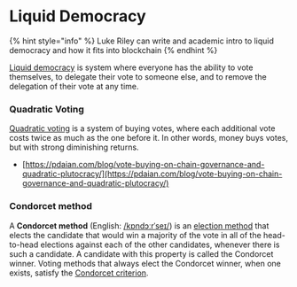 # Liquid Democracy

{% hint style="info" %}
Luke Riley can write and academic intro to liquid democracy and how it fits into blockchain
{% endhint %}

[Liquid democracy](https://en.wikipedia.org/wiki/Delegative_democracy) is system where everyone has the ability to vote themselves, to delegate their vote to someone else, and to remove the delegation of their vote at any time.

### Quadratic Voting

[Quadratic voting](http://ericposner.com/quadratic-voting/) is a system of buying votes, where each additional vote costs twice as much as the one before it. In other words, money buys votes, but with strong diminishing returns. 

* [https://pdaian.com/blog/vote-buying-on-chain-governance-and-quadratic-plutocracy/](https://pdaian.com/blog/vote-buying-on-chain-governance-and-quadratic-plutocracy/)

### Condorcet method

A **Condorcet method** \(English: [/kɒndɔːrˈseɪ/](https://en.m.wikipedia.org/wiki/Help:IPA/English)\) is an [election method](https://en.m.wikipedia.org/wiki/Election_method) that elects the candidate that would win a majority of the vote in all of the head-to-head elections against each of the other candidates, whenever there is such a candidate. A candidate with this property is called the Condorcet winner. Voting methods that always elect the Condorcet winner, when one exists, satisfy the [Condorcet criterion](https://en.m.wikipedia.org/wiki/Condorcet_criterion).

